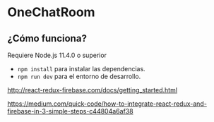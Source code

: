 # OneChatRoom

## ¿Cómo funciona?

Requiere Node.js 11.4.0 o superior

* `npm install` para instalar las dependencias.
* `npm run dev` para el entorno de desarrollo.

http://react-redux-firebase.com/docs/getting_started.html

https://medium.com/quick-code/how-to-integrate-react-redux-and-firebase-in-3-simple-steps-c44804a6af38